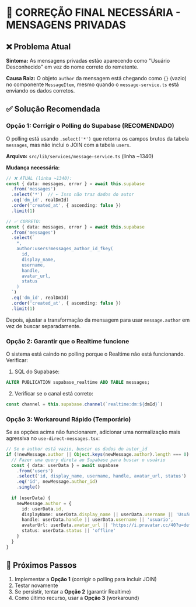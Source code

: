 # 🔴 CORREÇÃO FINAL NECESSÁRIA - MENSAGENS PRIVADAS

## ❌ Problema Atual

**Sintoma:** As mensagens privadas estão aparecendo como "Usuário Desconhecido" em vez do nome correto do remetente.

**Causa Raiz:** O objeto `author` da mensagem está chegando como `{}` (vazio) no componente `MessageItem`, mesmo quando o `message-service.ts` está enviando os dados corretos.

## ✅ Solução Recomendada

### Opção 1: Corrigir o Polling do Supabase (RECOMENDADO)

O polling está usando `.select('*')` que retorna os campos brutos da tabela `messages`, mas não inclui o JOIN com a tabela `users`.

**Arquivo:** `src/lib/services/message-service.ts` (linha ~1340)

**Mudança necessária:**
```typescript
// ❌ ATUAL (linha ~1340):
const { data: messages, error } = await this.supabase
  .from('messages')
  .select('*')  // ← Isso não traz dados do autor
  .eq('dm_id', realDmId)
  .order('created_at', { ascending: false })
  .limit(1)

// ✅ CORRETO:
const { data: messages, error } = await this.supabase
  .from('messages')
  .select(`
    *,
    author:users!messages_author_id_fkey(
      id,
      display_name,
      username,
      handle,
      avatar_url,
      status
    )
  `)
  .eq('dm_id', realDmId)
  .order('created_at', { ascending: false })
  .limit(1)
```

Depois, ajustar a transformação da mensagem para usar `message.author` em vez de buscar separadamente.

### Opção 2: Garantir que o Realtime funcione

O sistema está caindo no polling porque o Realtime não está funcionando. Verificar:

1. SQL do Supabase:
```sql
ALTER PUBLICATION supabase_realtime ADD TABLE messages;
```

2. Verificar se o canal está correto:
```typescript
const channel = this.supabase.channel(`realtime:dm:${dmId}`)
```

### Opção 3: Workaround Rápido (Temporário)

Se as opções acima não funcionarem, adicionar uma normalização mais agressiva no `use-direct-messages.tsx`:

```typescript
// Se o author está vazio, buscar os dados do autor_id
if (!newMessage.author || Object.keys(newMessage.author).length === 0) {
  // Fazer uma query direta ao Supabase para buscar o usuário
  const { data: userData } = await supabase
    .from('users')
    .select('id, display_name, username, handle, avatar_url, status')
    .eq('id', newMessage.author_id)
    .single()
  
  if (userData) {
    newMessage.author = {
      id: userData.id,
      displayName: userData.display_name || userData.username || 'Usuário',
      handle: userData.handle || userData.username || 'usuario',
      avatarUrl: userData.avatar_url || 'https://i.pravatar.cc/40?u=default',
      status: userData.status || 'offline'
    }
  }
}
```

## 🎯 Próximos Passos

1. Implementar a **Opção 1** (corrigir o polling para incluir JOIN)
2. Testar novamente
3. Se persistir, tentar a **Opção 2** (garantir Realtime)
4. Como último recurso, usar a **Opção 3** (workaround)
